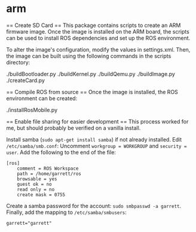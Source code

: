 arm
===

== Create SD Card ==
This package contains scripts to create an ARM firmware image. Once the image is installed on the ARM board, the scripts can be used to install ROS dependencies and set up the ROS environment.

To alter the image's configuration, modify the values in settings.xml. Then, the image can be built using the following commands in the scripts directory:

./buildBootloader.py
./buildKernel.py
./buildQemu.py
./buildImage.py
./createCard.py

== Compile ROS from source ==
Once the image is installed, the ROS environment can be created:

./installRosMobile.py

== Enable file sharing for easier development ==
This process worked for me, but should probably be verified on a vanilla install.

Install samba (`sudo apt-get install samba`) if not already installed. Edit `/etc/samba/smb.conf`: Uncomment `workgroup = WORKGROUP` and `security = user`. Add the following to the end of the file:

```
[ros]
    comment = ROS Workspace
    path = /home/garrett/ros
    browsable = yes
    guest ok = no
    read only = no
    create mask = 0755
```

Create a samba password for the account: `sudo smbpasswd -a garrett`. Finally, add the mapping to `/etc/samba/smbusers`:

```
garrett="garrett"
```

